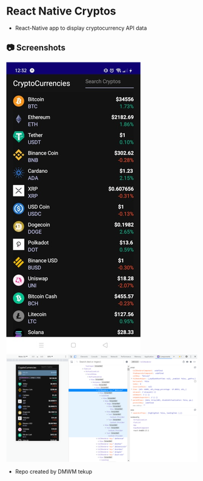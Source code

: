 #  React Native Cryptos

* React-Native app to display cryptocurrency API data



## :camera: Screenshots

![React-Native img](./img/crypto.jpg)
![React-Native img](./img/react.png)


* Repo created by DMWM tekup
